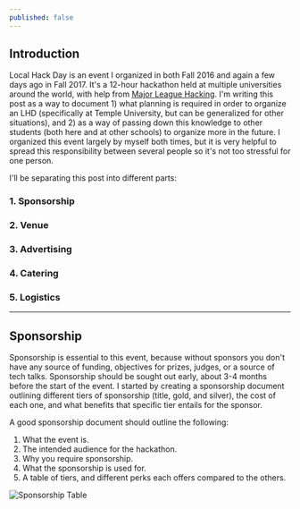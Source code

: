 ```yaml
---
published: false
---
```

## Introduction

Local Hack Day is an event I organized in both Fall 2016 and again a few days ago in Fall 2017. It's a 12-hour hackathon held at multiple universities around the world, with help from [Major League Hacking](http://www.mlh.io). I'm writing this post as a way to document 1) what planning is required in order to organize an LHD (specifically at Temple University, but can be generalized for other situations), and 2) as a way of passing down this knowledge to other students (both here and at other schools) to organize more in the future. I organized this event largely by myself both times, but it is very helpful to spread this responsibility between several people so it's not too stressful for one person.

I'll be separating this post into different parts:
### 1. Sponsorship
### 2. Venue
### 3. Advertising
### 4. Catering
### 5. Logistics

---

## Sponsorship

Sponsorship is essential to this event, because without sponsors you don't have any source of funding, objectives for prizes, judges, or a source of tech talks. Sponsorship should be sought out early, about 3-4 months before the start of the event. I started by creating a sponsorship document outlining different tiers of sponsorship (title, gold, and silver), the cost of each one, and what benefits that specific tier entails for the sponsor.

A good sponsorship document should outline the following:
1. What the event is.
2. The intended audience for the hackathon.
3. Why you require sponsorship.
4. What the sponsorship is used for.
5. A table of tiers, and different perks each offers compared to the others.

![Sponsorship Table]({{site.baseurl}}/images/sponsorship_table.PNG)
